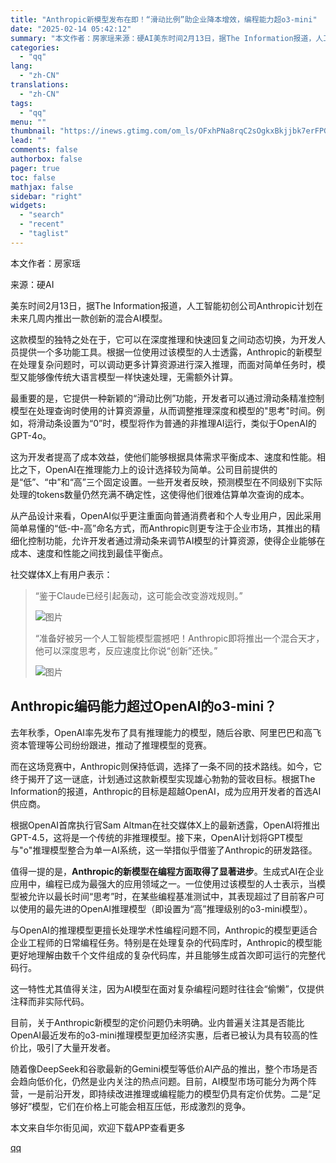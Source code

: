 ```yaml
---
title: "Anthropic新模型发布在即！“滑动比例”助企业降本增效，编程能力超o3-mini"
date: "2025-02-14 05:42:12"
summary: "本文作者：房家瑶来源：硬AI美东时间2月13日，据The Information报道，人工智能初创公..."
categories:
  - "qq"
lang:
  - "zh-CN"
translations:
  - "zh-CN"
tags:
  - "qq"
menu: ""
thumbnail: "https://inews.gtimg.com/om_ls/OFxhPNa8rqC2sOgkxBkjjbk7erFPGMjODXKtsVc_dqM3EAA_640360/0"
lead: ""
comments: false
authorbox: false
pager: true
toc: false
mathjax: false
sidebar: "right"
widgets:
  - "search"
  - "recent"
  - "taglist"
---
```


本文作者：房家瑶

来源：硬AI

美东时间2月13日，据The Information报道，人工智能初创公司Anthropic计划在未来几周内推出一款创新的混合AI模型。

这款模型的独特之处在于，它可以在深度推理和快速回复之间动态切换，为开发人员提供一个多功能工具。根据一位使用过该模型的人士透露，Anthropic的新模型在处理复杂问题时，可以调动更多计算资源进行深入推理，而面对简单任务时，模型又能够像传统大语言模型一样快速处理，无需额外计算。

最重要的是，它提供一种新颖的“滑动比例”功能，开发者可以通过滑动条精准控制模型在处理查询时使用的计算资源量，从而调整推理深度和模型的"思考"时间。例如，将滑动条设置为“0”时，模型将作为普通的非推理AI运行，类似于OpenAI的GPT-4o。

这为开发者提高了成本效益，使他们能够根据具体需求平衡成本、速度和性能。相比之下，OpenAI在推理能力上的设计选择较为简单。公司目前提供的是“低”、“中”和“高”三个固定设置。一些开发者反映，预测模型在不同级别下实际处理的tokens数量仍然充满不确定性，这使得他们很难估算单次查询的成本。

从产品设计来看，OpenAI似乎更注重面向普通消费者和个人专业用户，因此采用简单易懂的“低-中-高”命名方式，而Anthropic则更专注于企业市场，其推出的精细化控制功能，允许开发者通过滑动条来调节AI模型的计算资源，使得企业能够在成本、速度和性能之间找到最佳平衡点。

社交媒体X上有用户表示：

> “鉴于Claude已经引起轰动，这可能会改变游戏规则。”
> 
> ![图片](https://inews.gtimg.com/om_bt/OPkIQwudPUfvphtpsRZkLG_xmVYv0IoySERpCNLqaiI2sAA/641)
> 
> “准备好被另一个人工智能模型震撼吧！Anthropic即将推出一个混合天才，他可以深度思考，反应速度比你说“创新”还快。”
> 
> ![图片](https://inews.gtimg.com/om_bt/OGp2-EMZHuItG548DUjypjy0fmz1vXlGW5HDlTXCi2ANcAA/641)

Anthropic编码能力超过OpenAI的o3-mini？
------------------------------

去年秋季，OpenAI率先发布了具有推理能力的模型，随后谷歌、阿里巴巴和高飞资本管理等公司纷纷跟进，推动了推理模型的竞赛。

而在这场竞赛中，Anthropic则保持低调，选择了一条不同的技术路线。如今，它终于揭开了这一谜底，计划通过这款新模型实现雄心勃勃的营收目标。根据The Information的报道，Anthropic的目标是超越OpenAI，成为应用开发者的首选AI供应商。

根据OpenAI首席执行官Sam Altman在社交媒体X上的最新透露，OpenAI将推出GPT-4.5，这将是一个传统的非推理模型。接下来，OpenAI计划将GPT模型与"o"推理模型整合为单一AI系统，这一举措似乎借鉴了Anthropic的研发路径。

值得一提的是，**Anthropic的新模型在编程方面取得了显著进步**。生成式AI在企业应用中，编程已成为最强大的应用领域之一。一位使用过该模型的人士表示，当模型被允许以最长时间“思考”时，在某些编程基准测试中，其表现超过了目前客户可以使用的最先进的OpenAI推理模型（即设置为“高”推理级别的o3-mini模型）。

与OpenAI的推理模型更擅长处理学术性编程问题不同，Anthropic的模型更适合企业工程师的日常编程任务。特别是在处理复杂的代码库时，Anthropic的模型能更好地理解由数千个文件组成的复杂代码库，并且能够生成首次即可运行的完整代码行。

这一特性尤其值得关注，因为AI模型在面对复杂编程问题时往往会“偷懒”，仅提供注释而非实际代码。

目前，关于Anthropic新模型的定价问题仍未明确。业内普遍关注其是否能比OpenAI最近发布的o3-mini推理模型更加经济实惠，后者已被认为具有较高的性价比，吸引了大量开发者。

随着像DeepSeek和谷歌最新的Gemini模型等低价AI产品的推出，整个市场是否会趋向低价化，仍然是业内关注的热点问题。目前，AI模型市场可能分为两个阵营，一是前沿开发，即持续改进推理或编程能力的模型仍具有定价优势。二是“足够好”模型，它们在价格上可能会相互压低，形成激烈的竞争。

本文来自华尔街见闻，欢迎下载APP查看更多

[qq](https://new.qq.com/rain/a/20250214A00MF000)

